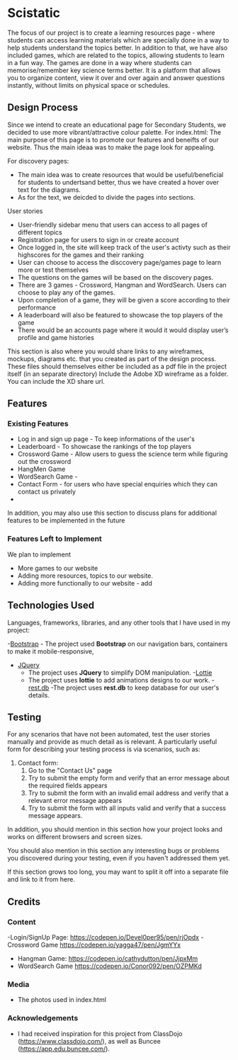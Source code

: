 # Scistatic
The focus of our project is to create a learning resources page - where students can access learning materials which are specially done in a way to help students understand the topics better. In addition to that, we have also included games, which are related to the topics, allowing students to learn in a fun way. The games are done in a way where students can memorise/remember key science terms better.
It is a platform that allows you to organize content, view it over and over again and answer questions instantly, without limits on physical space or schedules.
 
## Design Process
Since we intend to create an educational page for Secondary Students, we decided to use more vibrant/attractive colour palette.
For index.html:
 The main purpose of this page is to promote our features and beneifts of our website. Thus the main ideaa was to make the page look for appealing.
 
 For discovery pages:
  - The main idea was to create resources that would be useful/beneficial for students to undertsand better, thus we have created a hover over text for the diagrams.
  - As for the text, we deicded to divide the pages into sections.

User stories
- User-friendly sidebar menu that users can access to all pages of different topics 
- Registration page for users to sign in or create account
- Once logged in, the site will keep track of the user's activty such as their highscores for the games and their ranking
- User can choose to access the disccovery page/games page to learn more or test themselves
- The questions on the games will be based on the discovery pages.
- There are 3 games - Crossword, Hangman and WordSearch. Users can choose to play any of the games.
- Upon completion of a game, they will be given a score according to their performance
- A leaderboard will also be featured to showcase the top players of the game
- There would be an accounts page where it would it would display user’s profile and game histories

This section is also where you would share links to any wireframes, mockups, diagrams etc. that you created as part of the design process. 
These files should themselves either be included as a pdf file in the project itself (in an separate directory)
Include the Adobe XD wireframe as a folder. You can include the XD share url. 

## Features 
### Existing Features
- Log in and sign up page - To keep informations of the user's
- Leaderboard - To showcase the rankings of the top players
- Crossword Game - Allow users to guess the science term while figuring out the crossword
- HangMen Game 
- WordSearch Game - 
- Contact Form - for users who have special enquiries which they can contact us privately
- 
In addition, you may also use this section to discuss plans for additional features to be implemented in the future
### Features Left to Implement
We plan to implement
- More games to our website
- Adding more resources, topics to our website.
- Adding more functionally to our website - add

## Technologies Used
Languages, frameworks, libraries, and any other tools that I have used in my project:

-[Bootstrap](https://bootstrap.com)
    - The project used **Bootstrap** on our navigation bars, containers to make it mobile-responsive,
- [JQuery](https://jquery.com)
    - The project uses **JQuery** to simplify DOM manipulation.
-[Lottie](https://lottiefiles.com/)
    - The project uses **lottie** to add animations designs to our work.
-[rest.db](https://restdb.io/)
     -The project uses **rest.db** to keep database for our user's details.


## Testing

For any scenarios that have not been automated, test the user stories manually and provide as much detail as is relevant. A particularly useful form for describing your testing process is via scenarios, such as:

1. Contact form:
    1. Go to the "Contact Us" page
    2. Try to submit the empty form and verify that an error message about the required fields appears
    3. Try to submit the form with an invalid email address and verify that a relevant error message appears
    4. Try to submit the form with all inputs valid and verify that a success message appears.

In addition, you should mention in this section how your project looks and works on different browsers and screen sizes.

You should also mention in this section any interesting bugs or problems you discovered during your testing, even if you haven't addressed them yet.

If this section grows too long, you may want to split it off into a separate file and link to it from here.

## Credits
### Content
-Login/SignUp Page:
https://codepen.io/Devel0per95/pen/rjOpdx
-Crossword Game
https://codepen.io/yagga47/pen/JgmYYx
- Hangman Game:
https://codepen.io/cathydutton/pen/JjpxMm
- WordSearch Game
https://codepen.io/Conor092/pen/OZPMKd

### Media
- The photos used in index.html 

### Acknowledgements
- I had received inspiration for this project from ClassDojo (https://www.classdojo.com/), as well as Buncee (https://app.edu.buncee.com/).
